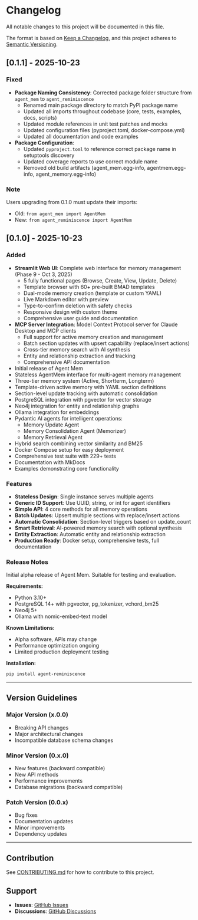 # Changelog

All notable changes to this project will be documented in this file.

The format is based on [Keep a Changelog](https://keepachangelog.com/en/1.0.0/),
and this project adheres to [Semantic Versioning](https://semver.org/spec/v2.0.0.html).

## [0.1.1] - 2025-10-23

### Fixed
- **Package Naming Consistency**: Corrected package folder structure from `agent_mem` to `agent_reminiscence`
  - Renamed main package directory to match PyPI package name
  - Updated all imports throughout codebase (core, tests, examples, docs, scripts)
  - Updated module references in unit test patches and mocks
  - Updated configuration files (pyproject.toml, docker-compose.yml)
  - Updated all documentation and code examples
- **Package Configuration**: 
  - Updated `pyproject.toml` to reference correct package name in setuptools discovery
  - Updated coverage reports to use correct module name
  - Removed old build artifacts (agent_mem.egg-info, agentmem.egg-info, agent_memory.egg-info)

### Note
Users upgrading from 0.1.0 must update their imports:
- Old: `from agent_mem import AgentMem`
- New: `from agent_reminiscence import AgentMem`

## [0.1.0] - 2025-10-23

### Added
- **Streamlit Web UI**: Complete web interface for memory management (Phase 9 - Oct 3, 2025)
  - 5 fully functional pages (Browse, Create, View, Update, Delete)
  - Template browser with 60+ pre-built BMAD templates
  - Dual-mode memory creation (template or custom YAML)
  - Live Markdown editor with preview
  - Type-to-confirm deletion with safety checks
  - Responsive design with custom theme
  - Comprehensive user guide and documentation
- **MCP Server Integration**: Model Context Protocol server for Claude Desktop and MCP clients
  - Full support for active memory creation and management
  - Batch section updates with upsert capability (replace/insert actions)
  - Cross-tier memory search with AI synthesis
  - Entity and relationship extraction and tracking
  - Comprehensive API documentation
- Initial release of Agent Mem
- Stateless AgentMem interface for multi-agent memory management
- Three-tier memory system (Active, Shortterm, Longterm)
- Template-driven active memory with YAML section definitions
- Section-level update tracking with automatic consolidation
- PostgreSQL integration with pgvector for vector storage
- Neo4j integration for entity and relationship graphs
- Ollama integration for embeddings
- Pydantic AI agents for intelligent operations:
  - Memory Update Agent
  - Memory Consolidation Agent (Memorizer)
  - Memory Retrieval Agent
- Hybrid search combining vector similarity and BM25
- Docker Compose setup for easy deployment
- Comprehensive test suite with 229+ tests
- Documentation with MkDocs
- Examples demonstrating core functionality

### Features
- **Stateless Design**: Single instance serves multiple agents
- **Generic ID Support**: Use UUID, string, or int for agent identifiers
- **Simple API**: 4 core methods for all memory operations
- **Batch Updates**: Upsert multiple sections with replace/insert actions
- **Automatic Consolidation**: Section-level triggers based on update_count
- **Smart Retrieval**: AI-powered memory search with optional synthesis
- **Entity Extraction**: Automatic entity and relationship extraction
- **Production Ready**: Docker setup, comprehensive tests, full documentation

### Release Notes
Initial alpha release of Agent Mem. Suitable for testing and evaluation.

**Requirements:**
- Python 3.10+
- PostgreSQL 14+ with pgvector, pg_tokenizer, vchord_bm25
- Neo4j 5+
- Ollama with nomic-embed-text model

**Known Limitations:**
- Alpha software, APIs may change
- Performance optimization ongoing
- Limited production deployment testing

**Installation:**
```bash
pip install agent-reminiscence
```

---

## Version Guidelines

### Major Version (x.0.0)
- Breaking API changes
- Major architectural changes
- Incompatible database schema changes

### Minor Version (0.x.0)
- New features (backward compatible)
- New API methods
- Performance improvements
- Database migrations (backward compatible)

### Patch Version (0.0.x)
- Bug fixes
- Documentation updates
- Minor improvements
- Dependency updates

---

## Contribution

See [CONTRIBUTING.md](CONTRIBUTING.md) for how to contribute to this project.

## Support

- **Issues**: [GitHub Issues](https://github.com/yourusername/agent-reminiscence/issues)
- **Discussions**: [GitHub Discussions](https://github.com/yourusername/agent-reminiscence/discussions)

